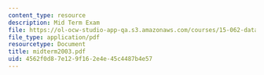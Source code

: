 ```yaml
---
content_type: resource
description: Mid Term Exam
file: https://ol-ocw-studio-app-qa.s3.amazonaws.com/courses/15-062-data-mining-spring-2003/4562f0d87e129f162e4e45c4487b4e57_midterm2003.pdf
file_type: application/pdf
resourcetype: Document
title: midterm2003.pdf
uid: 4562f0d8-7e12-9f16-2e4e-45c4487b4e57
---
```

